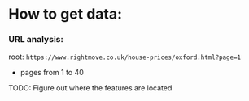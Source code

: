 # How to get data:

### URL analysis:
root: `https://www.rightmove.co.uk/house-prices/oxford.html?page=1`
- pages from 1 to 40

TODO: Figure out where the features are located 